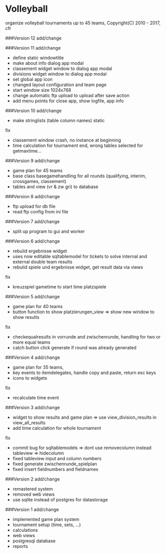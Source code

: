 # Volleyball
organize volleyball tournaments up to 45 teams, Copyright(C) 2010 - 2017, cfr

###Version 12
add/change

###Version 11
add/change
- define static windowtitle
- make about info dialog app modal
- classement widget window to dialog app modal
- divisions widget window to dialog app modal
- set global app icon
- changed layout configuration and team page
- start window size 1024x768
- change automatic ftp upload to upload after save action
- add menu points for close app, show logfile, app info

###Version 10
add/change
- make stringlists (table column names) static 

fix
- classement window crash, no instance at beginning
- time calculation for tournament end, wrong tables selected for getmaxtime...

###Version 9
add/change
- game plan for 45 teams
- base class basegamehandling for all rounds (qualifying, interim, crossgames, classement)
- tables and view (vr & zw gri) to database

###Version 8
add/change
- ftp upload for db file
- read ftp config from ini file

###Version 7
add/change
- split up program to gui and worker

###Version 6
add/change
- rebuild ergebnisse widget
- uses now editable sqltablemodel for tickets to solve internal and external double team results
- rebuild spiele und ergebnisse widget, get result data via views

fix
- kreuzspiel gametime to start time platzspiele

###Version 5
add/change
- game plan for 40 teams
- button function to show platzierungen_view => show new window to show results

fix
- checkequalresults in vorrunde and zwischenrunde, handling for two or more equal teams
- catch button click generate if round was already generated

###Version 4
add/change
- game plan for 35 teams,
- key events to itemdelegates, handle copy and paste, return esc keys
- icons to widgets

fix
- recalculate time event

###Version 3
add/change
- widget to show results and game plan => use view_division_results in view_all_results
- add time calculation for whole tournament

fix
- commit bug for sqltablemodels => dont use removecolumn instead tableview => hidecolumn
- fixed tableview input and column numbers
- fixed generate zwischenrunde_spielplan
- fixed insert fieldnumbers and fieldnames

###Version 2
add/change
- remastered system
- removed web views
- use sqlite instead of postgres for datastorage

###Version 1
add/change
- implemented game plan system
- tournament setup (time, sets, ...)
- calculations
- web views
- postgresql database
- reports
